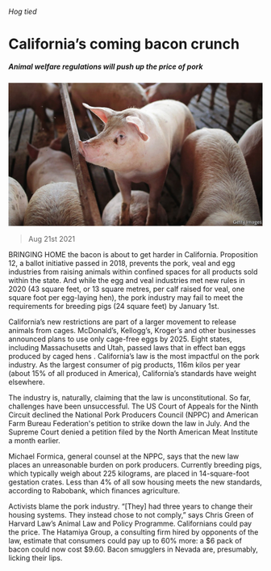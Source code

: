 ###### Hog tied

# California’s coming bacon crunch 

##### Animal welfare regulations will push up the price of pork 

![image](images/20210821_USP003_0.jpg) 

> Aug 21st 2021 

BRINGING HOME the bacon is about to get harder in California. Proposition 12, a ballot initiative passed in 2018, prevents the pork, veal and egg industries from raising animals within confined spaces for all products sold within the state. And while the egg and veal industries met new rules in 2020 (43 square feet, or 13 square metres, per calf raised for veal, one square foot per egg-laying hen), the pork industry may fail to meet the requirements for breeding pigs (24 square feet) by January 1st.

California’s new restrictions are part of a larger movement to release animals from cages. McDonald’s, Kellogg’s, Kroger’s and other businesses announced plans to use only cage-free eggs by 2025. Eight states, including Massachusetts and Utah, passed laws that in effect ban eggs produced by caged hens . California’s law is the most impactful on the pork industry. As the largest consumer of pig products, 116m kilos per year (about 15% of all produced in America), California’s standards have weight elsewhere.


The industry is, naturally, claiming that the law is unconstitutional. So far, challenges have been unsuccessful. The US Court of Appeals for the Ninth Circuit declined the National Pork Producers Council (NPPC) and American Farm Bureau Federation's petition to strike down the law in July. And the Supreme Court denied a petition filed by the North American Meat Institute a month earlier.

Michael Formica, general counsel at the NPPC, says that the new law places an unreasonable burden on pork producers. Currently breeding pigs, which typically weigh about 225 kilograms, are placed in 14-square-foot gestation crates. Less than 4% of all sow housing meets the new standards, according to Rabobank, which finances agriculture.

Activists blame the pork industry. “[They] had three years to change their housing systems. They instead chose to not comply,” says Chris Green of Harvard Law’s Animal Law and Policy Programme. Californians could pay the price. The Hatamiya Group, a consulting firm hired by opponents of the law, estimate that consumers could pay up to 60% more: a $6 pack of bacon could now cost $9.60. Bacon smugglers in Nevada are, presumably, licking their lips.

